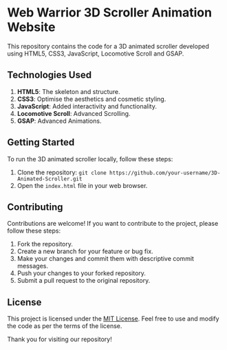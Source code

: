 # Web Warrior 3D Scroller Animation Website

This repository contains the code for a 3D animated scroller developed using HTML5, CSS3, JavaScript, Locomotive Scroll and GSAP.

## Technologies Used

1. **HTML5**: The skeleton and structure.
2. **CSS3**: Optimise the aesthetics and cosmetic styling.
4. **JavaScript**: Added interactivity and functionality.
4. **Locomotive Scroll**: Advanced Scrolling.
4. **GSAP**: Advanced Animations.


## Getting Started

To run the 3D animated scroller locally, follow these steps:

1. Clone the repository: `git clone https://github.com/your-username/3D-Animated-Scroller.git`
2. Open the `index.html` file in your web browser.


## Contributing

Contributions are welcome! If you want to contribute to the project, please follow these steps:

1. Fork the repository.
2. Create a new branch for your feature or bug fix.
3. Make your changes and commit them with descriptive commit messages.
4. Push your changes to your forked repository.
5. Submit a pull request to the original repository.

## License

This project is licensed under the [MIT License](LICENSE). Feel free to use and modify the code as per the terms of the license.


Thank you for visiting our repository!
